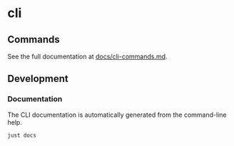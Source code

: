 # cli

## Commands

See the full documentation at [docs/cli-commands.md](docs/cli-commands.md).

## Development

### Documentation

The CLI documentation is automatically generated from the command-line help.

```bash
just docs
```
